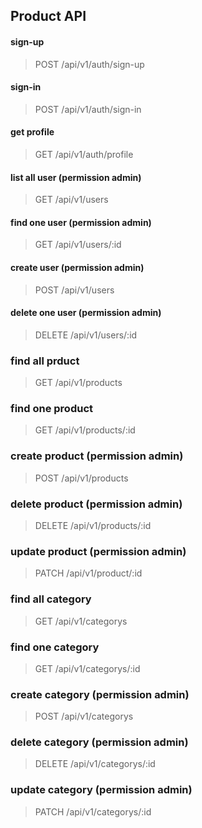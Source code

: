 ## Product API

#### sign-up
> POST /api/v1/auth/sign-up

#### sign-in
> POST /api/v1/auth/sign-in

#### get profile
> GET /api/v1/auth/profile

#### list all user (permission admin)
> GET /api/v1/users

#### find one user (permission admin)
> GET /api/v1/users/:id

#### create user (permission admin)
> POST /api/v1/users

#### delete one user (permission admin)
> DELETE /api/v1/users/:id

### find all prduct 
> GET /api/v1/products

### find one product
> GET /api/v1/products/:id

### create product (permission admin)
> POST /api/v1/products

### delete product (permission admin)
> DELETE /api/v1/products/:id

### update product (permission admin)
> PATCH /api/v1/product/:id

### find all category 
> GET /api/v1/categorys

### find one category 
> GET /api/v1/categorys/:id

### create category (permission admin)
> POST /api/v1/categorys

### delete category (permission admin)
> DELETE /api/v1/categorys/:id

### update category (permission admin)
> PATCH /api/v1/categorys/:id
